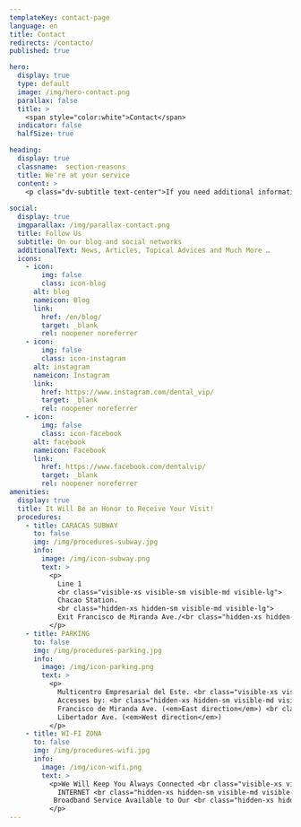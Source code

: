 ```yaml
---
templateKey: contact-page
language: en
title: Contact
redirects: /contacto/
published: true

hero:
  display: true
  type: default
  image: /img/hero-contact.png
  parallax: false
  title: >
    <span style="color:white">Contact</span>
  indicator: false
  halfSize: true

heading:
  display: true
  classname:  section-reasons
  title: We're at your service
  content: >
    <p class="dv-subtitle text-center">If you need additional information, want to make an inquiry, suggestions or reserve space on agenda, we can attend you by phone, using the form below or sending an email to  <a href="mailto:contacto@dentalvip.com.ve" style="color:#91c508">contacto@dentalvip.com.ve</a></p>
    
social:
  display: true
  imgparallax: /img/parallax-contact.png
  title: Follow Us
  subtitle: On our blog and social networks
  additionalText: News, Articles, Topical Advices and Much More …
  icons:
    - icon:
        img: false
        class: icon-blog
      alt: blog
      nameicon: Blog
      link:
        href: /en/blog/
        target: _blank
        rel: noopener noreferrer
    - icon:
        img: false
        class: icon-instagram
      alt: instagram
      nameicon: Instagram
      link:
        href: https://www.instagram.com/dental_vip/
        target: _blank
        rel: noopener noreferrer
    - icon:
        img: false
        class: icon-facebook
      alt: facebook
      nameicon: Facebook
      link:
        href: https://www.facebook.com/dentalvip/
        target: _blank
        rel: noopener noreferrer
amenities:
  display: true
  title: It Will Be an Honor to Receive Your Visit!
  procedures:
    - title: CARACAS SUBWAY
      to: false
      img: /img/procedures-subway.jpg
      info:
        image: /img/icon-subway.png
        text: >
          <p>
            Line 1  
            <br class="visible-xs visible-sm visible-md visible-lg">
            Chacao Station. 
            <br class="hidden-xs hidden-sm visible-md visible-lg">
            Exit Francisco de Miranda Ave./<br class="hidden-xs hidden-sm visible-md visible-lg">Los Maristas Street.
          </p>
    - title: PARKING
      to: false
      img: /img/procedures-parking.jpg
      info:
        image: /img/icon-parking.png
        text: >
          <p>
            Multicentro Empresarial del Este. <br class="visible-xs visible-sm visible-md visible-lg">
            Accesses by: <br class="hidden-xs hidden-sm visible-md visible-lg">
            Francisco de Miranda Ave. (<em>East direction</em>) <br class="hidden-xs hidden-sm visible-md visible-lg">
            Libertador Ave. (<em>West direction</em>)
          </p>
    - title: WI-FI ZONA
      to: false
      img: /img/procedures-wifi.jpg
      info:
        image: /img/icon-wifi.png
        text: >
          <p>We Will Keep You Always Connected <br class="visible-xs visible-sm visible-md visible-lg">
            INTERNET <br class="hidden-xs hidden-sm visible-md visible-lg">
           Broadband Service Available to Our <br class="hidden-xs hidden-sm visible-md visible-lg"> Distinguished Visitors.
          </p>
---
```

